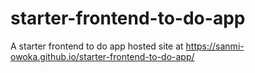 # starter-frontend-to-do-app
A starter frontend to do app
hosted site at https://sanmi-owoka.github.io/starter-frontend-to-do-app/
